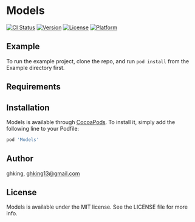 # Models

[![CI Status](http://img.shields.io/travis/ghking/Models.svg?style=flat)](https://travis-ci.org/ghking/Models)
[![Version](https://img.shields.io/cocoapods/v/Models.svg?style=flat)](http://cocoapods.org/pods/Models)
[![License](https://img.shields.io/cocoapods/l/Models.svg?style=flat)](http://cocoapods.org/pods/Models)
[![Platform](https://img.shields.io/cocoapods/p/Models.svg?style=flat)](http://cocoapods.org/pods/Models)

## Example

To run the example project, clone the repo, and run `pod install` from the Example directory first.

## Requirements

## Installation

Models is available through [CocoaPods](http://cocoapods.org). To install
it, simply add the following line to your Podfile:

```ruby
pod 'Models'
```

## Author

ghking, ghking13@gmail.com

## License

Models is available under the MIT license. See the LICENSE file for more info.
